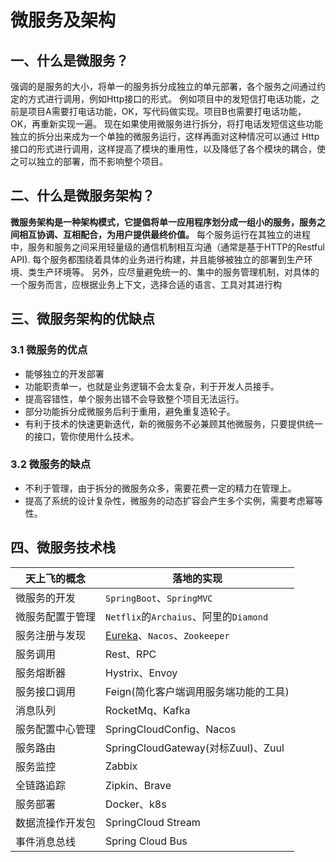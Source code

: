 # 微服务及架构

## 一、什么是微服务？

强调的是服务的大小，将单一的服务拆分成独立的单元部署，各个服务之间通过约定的方式进行调用，例如Http接口的形式。
    例如项目中的发短信打电话功能，之前是项目A需要打电话功能，OK，写代码做实现。项目B也需要打电话功能，OK，再重新实现一遍。
    现在如果使用微服务进行拆分，将打电话发短信这些功能独立的拆分出来成为一个单独的微服务运行，这样再面对这种情况可以通过
    Http接口的形式进行调用，这样提高了模块的重用性，以及降低了各个模块的耦合，使之可以独立的部署，而不影响整个项目。

## 二、什么是微服务架构？

**微服务架构是一种架构模式，它提倡将单一应用程序划分成一组小的服务，服务之间相互协调、互相配合，为用户提供最终价值。**
    每个服务运行在其独立的进程中，服务和服务之间采用轻量级的通信机制相互沟通（通常是基于HTTP的Restful API).
    每个服务都围绕着具体的业务进行构建，并且能够被独立的部署到生产环境、类生产环境等。
    另外，应尽量避免统一的、集中的服务管理机制，对具体的一个服务而言，应根据业务上下文，选择合适的语言、工具对其进行构

## 三、微服务架构的优缺点

### 3.1 微服务的优点

- 能够独立的开发部署
- 功能职责单一，也就是业务逻辑不会太复杂，利于开发人员接手。
- 提高容错性，单个服务出错不会导致整个项目无法运行。
- 部分功能拆分成微服务后利于重用，避免重复造轮子。
- 有利于技术的快速更新迭代，新的微服务不必兼顾其他微服务，只要提供统一的接口，管你使用什么技术。

### 3.2 微服务的缺点

- 不利于管理，由于拆分的微服务众多，需要花费一定的精力在管理上。
- 提高了系统的设计复杂性，微服务的动态扩容会产生多个实例，需要考虑幂等性。

## 四、微服务技术栈

| 天上飞的概念     | 落地的实现                                                   |
| ---------------- | ------------------------------------------------------------ |
| 微服务的开发     | `SpringBoot`、`SpringMVC`                                    |
| 微服务配置于管理 | `Netflix`的`Archaius`、阿里的`Diamond`                       |
| 服务注册与发现   | [Eureka](https://github.com/Netflix/eureka/wiki)、`Nacos`、`Zookeeper` |
| 服务调用         | Rest、RPC                                                    |
| 服务熔断器       | Hystrix、Envoy                                               |
| 服务接口调用     | Feign(简化客户端调用服务端功能的工具)                        |
| 消息队列         | RocketMq、Kafka                                              |
| 服务配置中心管理 | SpringCloudConfig、Nacos                                     |
| 服务路由         | SpringCloudGateway(对标Zuul)、Zuul                           |
| 服务监控         | Zabbix                                                       |
| 全链路追踪       | Zipkin、Brave                                                |
| 服务部署         | Docker、k8s                                                  |
| 数据流操作开发包 | SpringCloud Stream                                           |
| 事件消息总线     | Spring Cloud Bus                                             |

